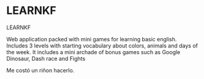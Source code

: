 # LEARNKF


LEARNKF

Web application packed with mini games for learning basic english. Includes 3 levels with starting vocabulary about colors, animals and days of the week.
It includes a mini archade of bonus games such as Google Dinosaur, Dash race and Fights

Me costó un riñon hacerlo.
